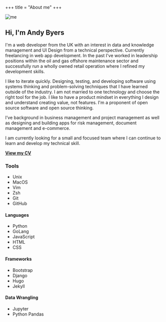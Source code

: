 +++
title = "About me"
+++

![me](/img/AndyByers1.png)

## Hi, I'm Andy Byers

I'm a web developer from the UK with an interest in data and knowledge
management and UI Design from a technical perspective. Currently freelancing in
web app development. In the past I've worked in leadership positions within the
oil and gas offshore maintenance sector and successfully run a wholly owned
retail operation where I refined my development skills.

I like to iterate quickly. Designing, testing, and developing software using
systems thinking and problem-solving techniques that I have learned outside of
the industry. I am not married to one technology and choose the right tool for
the job. I like to have a product mindset in everything I design and understand
creating value, not features. I'm a proponent of open source software and open
source thinking.

I’ve background in business management and project management as well as
designing and building apps for risk management, document management and
e-commerce.

I am currently looking for a small and focused team where I can continue to
learn and develop my technical skill.

**[View my CV](resume/abresume)**

### Tools

- Unix
- MacOS
- Vim
- Zsh
- Git
- GitHub

#### Languages

- Python
- GoLang
- JavaScript
- HTML
- CSS

#### Frameworks

- Bootstrap
- Django
- Hugo
- Jekyll

#### Data Wrangling

- Jupyter
- Python Pandas
